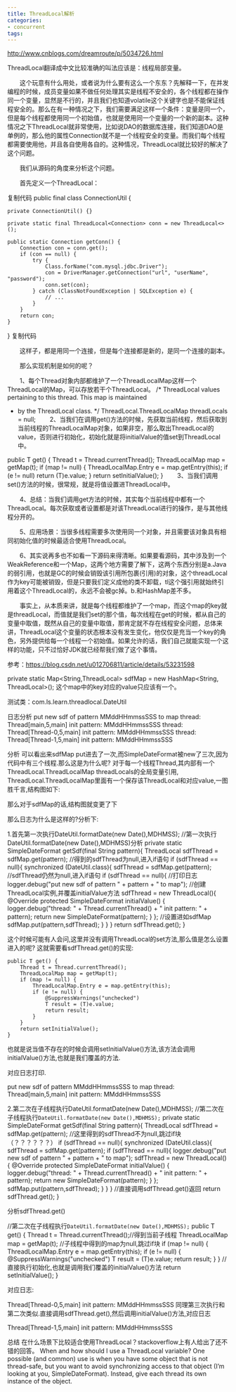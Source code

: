 ```yaml
---
title: ThreadLocal解析
categories:
- concurrent
tags:
---
```




http://www.cnblogs.com/dreamroute/p/5034726.html

ThreadLocal翻译成中文比较准确的叫法应该是：线程局部变量。

　　这个玩意有什么用处，或者说为什么要有这么一个东东？先解释一下，在并发编程的时候，成员变量如果不做任何处理其实是线程不安全的，各个线程都在操作同一个变量，显然是不行的，并且我们也知道volatile这个关键字也是不能保证线程安全的。那么在有一种情况之下，我们需要满足这样一个条件：变量是同一个，但是每个线程都使用同一个初始值，也就是使用同一个变量的一个新的副本。这种情况之下ThreadLocal就非常使用，比如说DAO的数据库连接，我们知道DAO是单例的，那么他的属性Connection就不是一个线程安全的变量。而我们每个线程都需要使用他，并且各自使用各自的。这种情况，ThreadLocal就比较好的解决了这个问题。

　　我们从源码的角度来分析这个问题。

　　首先定义一个ThreadLocal：

复制代码
public final class ConnectionUtil {

    private ConnectionUtil() {}

    private static final ThreadLocal<Connection> conn = new ThreadLocal<>();

    public static Connection getConn() {
        Connection con = conn.get();
        if (con == null) {
            try {
                Class.forName("com.mysql.jdbc.Driver");
                con = DriverManager.getConnection("url", "userName", "password");
                conn.set(con);
            } catch (ClassNotFoundException | SQLException e) {
                // ...
            }
        }
        return con;
    }

}
复制代码
 

　　这样子，都是用同一个连接，但是每个连接都是新的，是同一个连接的副本。

　　那么实现机制是如何的呢？

　　1、每个Thread对象内部都维护了一个ThreadLocalMap这样一个ThreadLocal的Map，可以存放若干个ThreadLocal。
/* ThreadLocal values pertaining to this thread. This map is maintained
 * by the ThreadLocal class. */
ThreadLocal.ThreadLocalMap threadLocals = null;
　　2、当我们在调用get()方法的时候，先获取当前线程，然后获取到当前线程的ThreadLocalMap对象，如果非空，那么取出ThreadLocal的value，否则进行初始化，初始化就是将initialValue的值set到ThreadLocal中。

public T get() {
    Thread t = Thread.currentThread();
    ThreadLocalMap map = getMap(t);
    if (map != null) {
        ThreadLocalMap.Entry e = map.getEntry(this);
        if (e != null)
            return (T)e.value;
    }
    return setInitialValue();
}
　　3、当我们调用set()方法的时候，很常规，就是将值设置进ThreadLocal中。

　　4、总结：当我们调用get方法的时候，其实每个当前线程中都有一个ThreadLocal。每次获取或者设置都是对该ThreadLocal进行的操作，是与其他线程分开的。

　　5、应用场景：当很多线程需要多次使用同一个对象，并且需要该对象具有相同初始化值的时候最适合使用ThreadLocal。

　　6、其实说再多也不如看一下源码来得清晰。如果要看源码，其中涉及到一个WeakReference和一个Map，这两个地方需要了解下，这两个东西分别是a.Java的弱引用，也就是GC的时候会销毁该引用所包裹(引用)的对象，这个threadLocal作为key可能被销毁，但是只要我们定义成他的类不卸载，tl这个强引用就始终引用着这个ThreadLocal的，永远不会被gc掉。b.和HashMap差不多。

　　事实上，从本质来讲，就是每个线程都维护了一个map，而这个map的key就是threadLocal，而值就是我们set的那个值，每次线程在get的时候，都从自己的变量中取值，既然从自己的变量中取值，那肯定就不存在线程安全问题，总体来讲，ThreadLocal这个变量的状态根本没有发生变化，他仅仅是充当一个key的角色，另外提供给每一个线程一个初始值。如果允许的话，我们自己就能实现一个这样的功能，只不过恰好JDK就已经帮我们做了这个事情。




参考：https://blog.csdn.net/u012706811/article/details/53231598

 private static Map<String,ThreadLocal<SimpleDateFormat>> sdfMap = new HashMap<String, ThreadLocal<SimpleDateFormat>>();
这个map中的key对应的value只应该有一个。

测试类：com.ls.learn.threadlocal.DateUtil

日志分析
put new sdf of pattern MMddHHmmssSSS to map
thread: Thread[main,5,main] init pattern: MMddHHmmssSSS
thread: Thread[Thread-0,5,main] init pattern: MMddHHmmssSSS
thread: Thread[Thread-1,5,main] init pattern: MMddHHmmssSSS

分析
可以看出来sdfMap put进去了一次,而SimpleDateFormat被new了三次,因为代码中有三个线程.那么这是为什么呢?
对于每一个线程Thread,其内部有一个ThreadLocal.ThreadLocalMap threadLocals的全局变量引用,
ThreadLocal.ThreadLocalMap里面有一个保存该ThreadLocal和对应value,一图胜千言,结构图如下:



那么对于sdfMap的话,结构图就变更了下



那么日志为什么是这样的?分析下:

1.首先第一次执行DateUtil.formatDate(new Date(),MDHMSS);
//第一次执行DateUtil.formatDate(new Date(),MDHMSS)分析
    private static SimpleDateFormat getSdf(final String pattern){
        ThreadLocal<SimpleDateFormat> sdfThread = sdfMap.get(pattern);
        //得到的sdfThread为null,进入if语句
        if (sdfThread == null){
            synchronized (DateUtil.class){
                sdfThread = sdfMap.get(pattern);
                //sdfThread仍然为null,进入if语句
                if (sdfThread == null){
                    //打印日志
                    logger.debug("put new sdf of pattern " + pattern + " to map");
                    //创建ThreadLocal实例,并覆盖initialValue方法
                    sdfThread = new ThreadLocal<SimpleDateFormat>(){
                        @Override
                        protected SimpleDateFormat initialValue() {
                            logger.debug("thread: " + Thread.currentThread() + " init pattern: " + pattern);
                            return new SimpleDateFormat(pattern);
                        }
                    };
                    //设置进如sdfMap
                    sdfMap.put(pattern,sdfThread);
                }
            }
        }
        return sdfThread.get();
    }

这个时候可能有人会问,这里并没有调用ThreadLocal的set方法,那么值是怎么设置进入的呢? 
这就需要看sdfThread.get()的实现:

    public T get() {
        Thread t = Thread.currentThread();
        ThreadLocalMap map = getMap(t);
        if (map != null) {
            ThreadLocalMap.Entry e = map.getEntry(this);
            if (e != null) {
                @SuppressWarnings("unchecked")
                T result = (T)e.value;
                return result;
            }
        }
        return setInitialValue();
    }

也就是说当值不存在的时候会调用setInitialValue()方法,该方法会调用initialValue()方法,也就是我们覆盖的方法.

对应日志打印.

put new sdf of pattern MMddHHmmssSSS to map
thread: Thread[main,5,main] init pattern: MMddHHmmssSSS

2.第二次在子线程执行DateUtil.formatDate(new Date(),MDHMSS);
//第二次在子线程执行`DateUtil.formatDate(new Date(),MDHMSS);`
    private static SimpleDateFormat getSdf(final String pattern){
        ThreadLocal<SimpleDateFormat> sdfThread = sdfMap.get(pattern);
        //这里得到的sdfThread不为null,跳过if块（？？？？？？）
        if (sdfThread == null){
            synchronized (DateUtil.class){
                sdfThread = sdfMap.get(pattern);
                if (sdfThread == null){
                    logger.debug("put new sdf of pattern " + pattern + " to map");
                    sdfThread = new ThreadLocal<SimpleDateFormat>(){
                        @Override
                        protected SimpleDateFormat initialValue() {
                            logger.debug("thread: " + Thread.currentThread() + " init pattern: " + pattern);
                            return new SimpleDateFormat(pattern);
                        }
                    };
                    sdfMap.put(pattern,sdfThread);
                }
            }
        }
        //直接调用sdfThread.get()返回
        return sdfThread.get();
    }


分析sdfThread.get()

//第二次在子线程执行`DateUtil.formatDate(new Date(),MDHMSS);`
    public T get() {
        Thread t = Thread.currentThread();//得到当前子线程
        ThreadLocalMap map = getMap(t);
        //子线程中得到的map为null,跳过if块
        if (map != null) {
            ThreadLocalMap.Entry e = map.getEntry(this);
            if (e != null) {
                @SuppressWarnings("unchecked")
                T result = (T)e.value;
                return result;
            }
        }
        //直接执行初始化,也就是调用我们覆盖的initialValue()方法
        return setInitialValue();
    }

对应日志:

Thread[Thread-0,5,main] init pattern: MMddHHmmssSSS
同理第三次执行和第二次类似.直接调用sdfThread.get(),然后调用initialValue()方法,对应日志

Thread[Thread-1,5,main] init pattern: MMddHHmmssSSS

总结
在什么场景下比较适合使用ThreadLocal？stackoverflow上有人给出了还不错的回答。 
When and how should I use a ThreadLocal variable? 
One possible (and common) use is when you have some object that is not thread-safe, but you want to avoid synchronizing access to that 
object (I’m looking at you, SimpleDateFormat). Instead, give each thread its own instance of the object.



